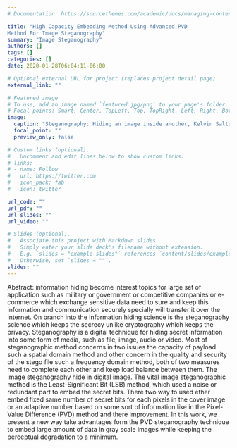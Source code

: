 ```yaml
---
# Documentation: https://sourcethemes.com/academic/docs/managing-content/

title: "High Capacity Embedding Method Using Advanced PVD
Method For Image Steganography"
summary: "Image Steganography"
authors: []
tags: []
categories: []
date: 2020-01-28T06:04:11-06:00

# Optional external URL for project (replaces project detail page).
external_link: ""

# Featured image
# To use, add an image named `featured.jpg/png` to your page's folder.
# Focal points: Smart, Center, TopLeft, Top, TopRight, Left, Right, BottomLeft, Bottom, BottomRight.
image:
  caption: "Steganography: Hiding an image inside another, Kelvin Salton do Prado, Mar 17, 2018"
  focal_point: ""
  preview_only: false

# Custom links (optional).
#   Uncomment and edit lines below to show custom links.
# links:
# - name: Follow
#   url: https://twitter.com
#   icon_pack: fab
#   icon: twitter

url_code: ""
url_pdf: ""
url_slides: ""
url_video: ""

# Slides (optional).
#   Associate this project with Markdown slides.
#   Simply enter your slide deck's filename without extension.
#   E.g. `slides = "example-slides"` references `content/slides/example-slides.md`.
#   Otherwise, set `slides = ""`.
slides: ""
---
```

Abstract:
information hiding become interest topics for large set of application such as military or government or competitive companies or e-commerce which exchange sensitive data need to sure and keep this information and communication securely specially will transfer it over the internet.
On branch into the information hiding science is the steganography science which keeps the secrecy unlike cryptography which keeps the privacy. Steganography is a digital technique for hiding secret information into some form of media, such as file, image, audio or video. Most of steganographic method concerns in two issues the capacity of payload such a spatial domain method and other concern in the quality and security of the stego file such a frequency domain method, both of two measures need to complete each other and keep load balance between them. The image steganography hide in digital image. The vital image steganographic method is the Least-Significant Bit (LSB) method, which used a noise or redundant part to embed the secret bits. There two way to used ether embed fixed same number of secret bits for each pixels in the cover image or an adaptive number based on some sort of information like in the Pixel-Value Difference (PVD) method and there improvement.
In this work, we present a new way take advantages form the PVD steganography technique to embed large amount of data in gray scale images while keeping the perceptual degradation to a minimum.
